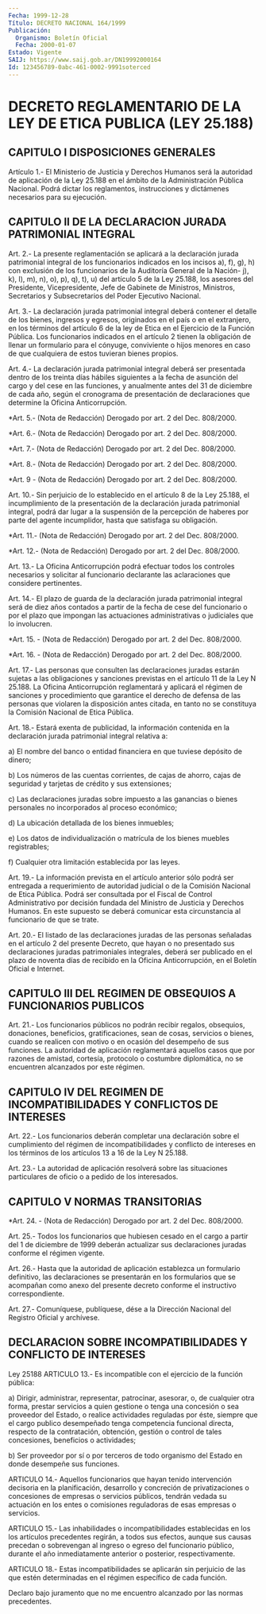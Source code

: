 ```yaml
---
Fecha: 1999-12-28
Título: DECRETO NACIONAL 164/1999
Publicación:
  Organismo: Boletín Oficial
  Fecha: 2000-01-07
Estado: Vigente
SAIJ: https://www.saij.gob.ar/DN19992000164
Id: 123456789-0abc-461-0002-9991soterced
---
```

# DECRETO REGLAMENTARIO DE LA LEY DE ETICA PUBLICA (LEY 25.188)

## CAPITULO I DISPOSICIONES GENERALES

<a id="1"></a>
Artículo 1.- El Ministerio de Justicia y Derechos Humanos será la autoridad de aplicación de la Ley 25.188 en el ámbito de la Administración Pública Nacional. Podrá dictar los reglamentos, instrucciones y dictámenes necesarios para su ejecución.

## CAPITULO II DE LA DECLARACION JURADA PATRIMONIAL INTEGRAL

<a id="2"></a>
Art. 2.- La presente reglamentación se aplicará a la declaración jurada patrimonial integral de los funcionarios indicados en los incisos a), f), g), h) con exclusión de los funcionarios de la Auditoría General de la Nación- j), k), l), m), n), o), p), q), t), u) del artículo 5 de la Ley 25.188, los asesores del Presidente, Vicepresidente, Jefe de Gabinete de Ministros, Ministros, Secretarios y Subsecretarios del Poder Ejecutivo Nacional.

<a id="3"></a>
Art. 3.- La declaración jurada patrimonial integral deberá contener el detalle de los bienes, ingresos y egresos, originados en el país o en el extranjero, en los términos del artículo 6 de la ley de Etica en el Ejercicio de la Función Pública. Los funcionarios indicados en el artículo 2 tienen la obligación de llenar un formulario para el cónyuge, conviviente o hijos menores en caso de que cualquiera de estos tuvieran bienes propios.

<a id="4"></a>
Art. 4.- La declaración jurada patrimonial integral deberá ser presentada dentro de los treinta días hábiles siguientes a la fecha de asunción del cargo y del cese en las funciones, y anualmente antes del 31 de diciembre de cada año, según el cronograma de presentación de declaraciones que determine la Oficina Anticorrupción.

<a id="5"></a>
*Art.  5.- (Nota de Redacción) Derogado por art. 2 del Dec. 808/2000.

<a id="6"></a>
*Art. 6.- (Nota de Redacción) Derogado por art. 2 del Dec. 808/2000.

<a id="7"></a>
*Art. 7.- (Nota de Redacción) Derogado por art. 2 del Dec. 808/2000.

<a id="8"></a>
*Art. 8.- (Nota de Redacción) Derogado por art. 2 del Dec. 808/2000.

<a id="9"></a>
*Art. 9 - (Nota de Redacción) Derogado por art. 2 del Dec. 808/2000.

<a id="10"></a>
Art. 10.- Sin perjuicio de lo establecido en el artículo 8 de la Ley 25.188, el incumplimiento de la presentación de la declaración jurada patrimonial integral, podrá dar lugar a la suspensión de la percepción de haberes por parte del agente incumplidor, hasta que satisfaga su obligación.

<a id="11"></a>
*Art. 11.- (Nota de Redacción) Derogado por art. 2 del Dec. 808/2000.

<a id="12"></a>
*Art. 12.- (Nota de Redacción) Derogado por art. 2 del Dec. 808/2000.

<a id="13"></a>
Art. 13.- La Oficina Anticorrupción podrá efectuar todos los controles necesarios y solicitar al funcionario declarante las aclaraciones que considere pertinentes.

<a id="14"></a>
Art. 14.- El plazo de guarda de la declaración  jurada patrimonial integral será de diez años contados a partir de la fecha de cese del funcionario o por el plazo que impongan las actuaciones administrativas o judiciales que lo involucren.

<a id="15"></a>
*Art. 15. - (Nota de Redacción) Derogado por art. 2 del Dec. 808/2000.

<a id="16"></a>
*Art. 16. - (Nota de Redacción) Derogado por art. 2 del Dec. 808/2000.

<a id="17"></a>
Art. 17.- Las personas que consulten las declaraciones juradas estarán sujetas a las obligaciones y sanciones previstas en el artículo 11 de la Ley N 25.188. La Oficina Anticorrupción reglamentará y aplicará el régimen de sanciones y procedimiento que garantice el derecho de defensa de las personas que violaren la disposición antes citada, en tanto no se constituya la Comisión Nacional de Etica Pública.

<a id="18"></a>
Art. 18.- Estará exenta de publicidad, la información contenida en la declaración jurada patrimonial integral relativa a:

a) El nombre del banco o entidad financiera en que tuviese depósito de dinero;

b) Los números de las cuentas corrientes, de cajas de ahorro, cajas de seguridad y tarjetas de crédito y sus extensiones;

c) Las declaraciones juradas sobre impuesto a las ganancias o bienes personales no incorporados al proceso económico;

d) La ubicación detallada de los bienes inmuebles;

e) Los datos de individualización o matrícula de los bienes muebles registrables;

f) Cualquier otra limitación establecida por las leyes.

<a id="19"></a>
Art. 19.- La información prevista en el artículo anterior sólo podrá ser entregada a requerimiento de autoridad judicial o de la Comisión Nacional de Etica Pública. Podrá ser consultada por el Fiscal de Control Administrativo por decisión fundada del Ministro de Justicia y Derechos Humanos. En este supuesto se deberá comunicar esta circunstancia al funcionario de que se trate.

<a id="20"></a>
Art. 20.- El listado de las declaraciones juradas de las personas señaladas en el artículo 2 del presente Decreto, que hayan o no presentado sus declaraciones juradas patrimoniales integrales, deberá ser publicado en el plazo de noventa días de recibido en la Oficina Anticorrupción, en el Boletín Oficial e Internet.

## CAPITULO III DEL REGIMEN DE OBSEQUIOS A FUNCIONARIOS PUBLICOS

<a id="21"></a>
Art. 21.- Los funcionarios públicos no podrán recibir regalos, obsequios, donaciones, beneficios, gratificaciones, sean de cosas, servicios o bienes, cuando se realicen con motivo o en ocasión del desempeño de sus funciones. La autoridad de aplicación reglamentará aquellos casos que por razones de amistad, cortesía, protocolo o costumbre diplomática, no se encuentren alcanzados por este régimen.

## CAPITULO IV DEL REGIMEN DE INCOMPATIBILIDADES Y CONFLICTOS  DE INTERESES

<a id="22"></a>
Art. 22.- Los funcionarios deberán completar una declaración sobre el cumplimiento del régimen de incompatibilidades y conflicto de intereses en los términos de los artículos 13 a 16 de la Ley N 25.188.

<a id="23"></a>
Art. 23.- La autoridad de aplicación resolverá sobre las situaciones particulares de oficio o a pedido de los interesados.

## CAPITULO V NORMAS TRANSITORIAS

<a id="24"></a>
*Art. 24. - (Nota de Redacción) Derogado por art. 2 del Dec. 808/2000.

<a id="25"></a>
Art. 25.- Todos los funcionarios que hubiesen cesado en el cargo a partir del 1 de diciembre de 1999 deberán actualizar sus declaraciones juradas conforme el régimen vigente.

<a id="26"></a>
Art. 26.- Hasta que la autoridad de aplicación establezca un formulario definitivo, las declaraciones se presentarán en los formularios que se acompañan como anexo del presente decreto conforme el instructivo correspondiente.

<a id="27"></a>
Art. 27.- Comuníquese, publíquese, dése a la Dirección Nacional del Registro Oficial y archívese.

## DECLARACION SOBRE INCOMPATIBILIDADES Y CONFLICTO DE INTERESES

<a id="1"></a>
Ley 25188 ARTICULO 13.- Es incompatible con el ejercicio de la función pública:

a) Dirigir, administrar, representar, patrocinar, asesorar, o, de cualquier otra forma, prestar servicios a quien gestione o tenga una concesión o sea proveedor del Estado, o realice actividades reguladas por éste, siempre que el cargo publico desempeñado tenga competencia funcional directa, respecto de la contratación, obtención, gestión o control de tales concesiones, beneficios o actividades;

b) Ser proveedor por sí o por terceros de todo organismo del Estado en donde desempeñe sus funciones.

ARTICULO 14.- Aquellos funcionarios que hayan tenido intervención decisoria en la planificación, desarrollo y concreción de privatizaciones o concesiones de empresas o servicios públicos, tendrán vedada su actuación en los entes o comisiones reguladoras de esas empresas o servicios.

ARTICULO 15.- Las inhabilidades o incompatibilidades establecidas en los los artículos precedentes regirán, a todos sus efectos, aunque sus causas precedan o sobrevengan al ingreso o egreso del funcionario público, durante el año inmediatamente anterior o posterior, respectivamente.

ARTICULO 18.- Estas incompatibilidades se aplicarán sin perjuicio de las que estén determinadas en el régimen específico de cada función.

Declaro bajo juramento que no me encuentro alcanzado por las normas precedentes.